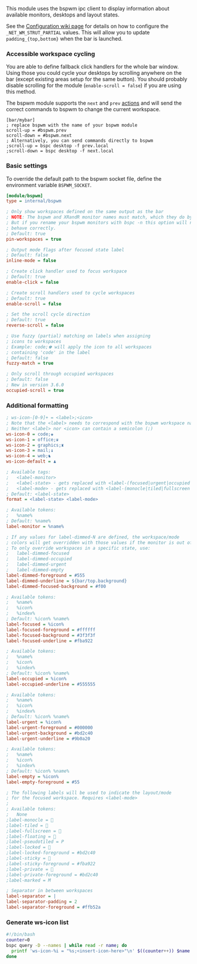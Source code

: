 This module uses the bspwm ipc client to display information about available monitors, desktops and layout states.

See the [Configuration wiki page](https://github.com/polybar/polybar/wiki/Configuration#global-wm-settings) for details on how to configure the `_NET_WM_STRUT_PARTIAL` values. This will allow you to update `padding_{top,bottom}` when the bar is launched.


### Accessible workspace cycling

You are able to define fallback click handlers for the whole bar window. Using those you could cycle your desktops by scrolling anywhere on the bar (except existing areas setup for the same button). You should probably disable scrolling for the module (`enable-scroll = false`) if you are using this method.

The bspwm module supports the `next` and `prev` [actions](https://polybar.readthedocs.io/user/actions.html) and will send the correct commands to bspwm to change the current workspace. 

```dosini
[bar/mybar]
; replace bspwm with the name of your bspwm module
scroll-up = #bspwm.prev
scroll-down = #bspwm.next
; Alternatively, you can send commands directly to bspwm
;scroll-up = bspc desktop -f prev.local
;scroll-down = bspc desktop -f next.local
```


### Basic settings
To override the default path to the bspwm socket file, define the environment variable `BSPWM_SOCKET`.

```ini
[module/bspwm]
type = internal/bspwm

; Only show workspaces defined on the same output as the bar
; NOTE: The bspwm and XRandR monitor names must match, which they do by default.
; But if you rename your bspwm monitors with bspc -n this option will no longer
; behave correctly.
; Default: true
pin-workspaces = true

; Output mode flags after focused state label
; Default: false
inline-mode = false

; Create click handler used to focus workspace
; Default: true
enable-click = false

; Create scroll handlers used to cycle workspaces
; Default: true
enable-scroll = false

; Set the scroll cycle direction 
; Default: true
reverse-scroll = false

; Use fuzzy (partial) matching on labels when assigning 
; icons to workspaces
; Example: code;♚ will apply the icon to all workspaces 
; containing 'code' in the label
; Default: false
fuzzy-match = true

; Only scroll through occupied workspaces
; Default: false
; New in version 3.6.0
occupied-scroll = true
```

### Additional formatting
```ini
; ws-icon-[0-9]+ = <label>;<icon>
; Note that the <label> needs to correspond with the bspwm workspace name
; Neither <label> nor <icon> can contain a semicolon (;)
ws-icon-0 = code;♚
ws-icon-1 = office;♛
ws-icon-2 = graphics;♜
ws-icon-3 = mail;♝
ws-icon-4 = web;♞
ws-icon-default = ♟

; Available tags:
;   <label-monitor>
;   <label-state> - gets replaced with <label-(focused|urgent|occupied|empty)>
;   <label-mode> - gets replaced with <label-(monocle|tiled|fullscreen|floating|locked|sticky|private)>
; Default: <label-state>
format = <label-state> <label-mode>

; Available tokens:
;   %name%
; Default: %name%
label-monitor = %name%

; If any values for label-dimmed-N are defined, the workspace/mode
; colors will get overridden with those values if the monitor is out of focus
; To only override workspaces in a specific state, use:
;   label-dimmed-focused
;   label-dimmed-occupied
;   label-dimmed-urgent
;   label-dimmed-empty
label-dimmed-foreground = #555
label-dimmed-underline = ${bar/top.background}
label-dimmed-focused-background = #f00

; Available tokens:
;   %name%
;   %icon%
;   %index%
; Default: %icon% %name%
label-focused = %icon%
label-focused-foreground = #ffffff
label-focused-background = #3f3f3f
label-focused-underline = #fba922

; Available tokens:
;   %name%
;   %icon%
;   %index%
; Default: %icon% %name%
label-occupied = %icon%
label-occupied-underline = #555555

; Available tokens:
;   %name%
;   %icon%
;   %index%
; Default: %icon% %name%
label-urgent = %icon%
label-urgent-foreground = #000000
label-urgent-background = #bd2c40
label-urgent-underline = #9b0a20

; Available tokens:
;   %name%
;   %icon%
;   %index%
; Default: %icon% %name%
label-empty = %icon%
label-empty-foreground = #55

; The following labels will be used to indicate the layout/mode
; for the focused workspace. Requires <label-mode>
;
; Available tokens:
;   None
;label-monocle = 
;label-tiled = 
;label-fullscreen = 
;label-floating = 
;label-pseudotiled = P
;label-locked = 
;label-locked-foreground = #bd2c40
;label-sticky = 
;label-sticky-foreground = #fba922
;label-private = 
;label-private-foreground = #bd2c40
;label-marked = M

; Separator in between workspaces
label-separator = |
label-separator-padding = 2
label-separator-foreground = #ffb52a
```

### Generate ws-icon list
```bash
#!/bin/bash
counter=0
bspc query -D --names | while read -r name; do
  printf 'ws-icon-%i = "%s;<insert-icon-here>"\n' $((counter++)) $name
done
```
